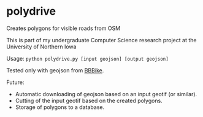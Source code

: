 # polydrive
Creates polygons for visible roads from OSM

This is part of my undergraduate Computer Science research project at the University of Northern Iowa

Usage: `python polydrive.py [input geojson] [output geojson]`

Tested only with geojson from [BBBike](https://extract.bbbike.org/).

Future:
 - Automatic downloading of geojson based on an input geotif (or similar).
 - Cutting of the input geotif based on the created polygons.
 - Storage of polygons to a database.
